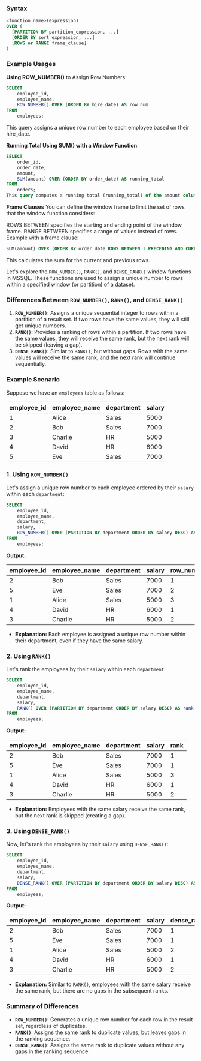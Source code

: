 ### Syntax
```sql
<function_name>(expression) 
OVER (
  [PARTITION BY partition_expression, ...] 
  [ORDER BY sort_expression, ...] 
  [ROWS or RANGE frame_clause]
)
```
### Example Usages
**Using ROW_NUMBER()** to Assign Row Numbers:
```sql
SELECT 
    employee_id,
    employee_name,
    ROW_NUMBER() OVER (ORDER BY hire_date) AS row_num
FROM 
    employees;
```
This query assigns a unique row number to each employee based on their hire_date.
 
**Running Total Using SUM() with a Window Function**:
```sql
SELECT 
    order_id,
    order_date,
    amount,
    SUM(amount) OVER (ORDER BY order_date) AS running_total
FROM 
    orders;
This query computes a running total (running_total) of the amount column ordered by order_date
```

**Frame Clauses**
You can define the window frame to limit the set of rows that the window function considers:

ROWS BETWEEN specifies the starting and ending point of the window frame.
RANGE BETWEEN specifies a range of values instead of rows.
Example with a frame clause:
```sql
SUM(amount) OVER (ORDER BY order_date ROWS BETWEEN 1 PRECEDING AND CURRENT ROW)
```
This calculates the sum for the current and previous rows.

Let's explore the `ROW_NUMBER()`, `RANK()`, and `DENSE_RANK()` window functions in MSSQL. These functions are used to assign a unique number to rows within a specified window (or partition) of a dataset.

### Differences Between `ROW_NUMBER()`, `RANK()`, and `DENSE_RANK()`

1. **`ROW_NUMBER()`**: Assigns a unique sequential integer to rows within a partition of a result set. If two rows have the same values, they will still get unique numbers.
2. **`RANK()`**: Provides a ranking of rows within a partition. If two rows have the same values, they will receive the same rank, but the next rank will be skipped (leaving a gap).
3. **`DENSE_RANK()`**: Similar to `RANK()`, but without gaps. Rows with the same values will receive the same rank, and the next rank will continue sequentially.

### Example Scenario

Suppose we have an `employees` table as follows:

| employee_id | employee_name | department | salary |
|-------------|---------------|------------|--------|
| 1           | Alice         | Sales      | 5000   |
| 2           | Bob           | Sales      | 7000   |
| 3           | Charlie       | HR         | 5000   |
| 4           | David         | HR         | 6000   |
| 5           | Eve           | Sales      | 7000   |

### 1. **Using `ROW_NUMBER()`**

Let's assign a unique row number to each employee ordered by their `salary` within each `department`:

```sql
SELECT 
    employee_id,
    employee_name,
    department,
    salary,
    ROW_NUMBER() OVER (PARTITION BY department ORDER BY salary DESC) AS row_number
FROM 
    employees;
```

**Output:**

| employee_id | employee_name | department | salary | row_number |
|-------------|---------------|------------|--------|------------|
| 2           | Bob           | Sales      | 7000   | 1          |
| 5           | Eve           | Sales      | 7000   | 2          |
| 1           | Alice         | Sales      | 5000   | 3          |
| 4           | David         | HR         | 6000   | 1          |
| 3           | Charlie       | HR         | 5000   | 2          |

- **Explanation:** Each employee is assigned a unique row number within their department, even if they have the same salary.

### 2. **Using `RANK()`**

Let's rank the employees by their `salary` within each `department`:

```sql
SELECT 
    employee_id,
    employee_name,
    department,
    salary,
    RANK() OVER (PARTITION BY department ORDER BY salary DESC) AS rank
FROM 
    employees;
```

**Output:**

| employee_id | employee_name | department | salary | rank |
|-------------|---------------|------------|--------|------|
| 2           | Bob           | Sales      | 7000   | 1    |
| 5           | Eve           | Sales      | 7000   | 1    |
| 1           | Alice         | Sales      | 5000   | 3    |
| 4           | David         | HR         | 6000   | 1    |
| 3           | Charlie       | HR         | 5000   | 2    |

- **Explanation:** Employees with the same salary receive the same rank, but the next rank is skipped (creating a gap).

### 3. **Using `DENSE_RANK()`**

Now, let's rank the employees by their `salary` using `DENSE_RANK()`:

```sql
SELECT 
    employee_id,
    employee_name,
    department,
    salary,
    DENSE_RANK() OVER (PARTITION BY department ORDER BY salary DESC) AS dense_rank
FROM 
    employees;
```

**Output:**

| employee_id | employee_name | department | salary | dense_rank |
|-------------|---------------|------------|--------|------------|
| 2           | Bob           | Sales      | 7000   | 1          |
| 5           | Eve           | Sales      | 7000   | 1          |
| 1           | Alice         | Sales      | 5000   | 2          |
| 4           | David         | HR         | 6000   | 1          |
| 3           | Charlie       | HR         | 5000   | 2          |

- **Explanation:** Similar to `RANK()`, employees with the same salary receive the same rank, but there are no gaps in the subsequent ranks.

### Summary of Differences

- **`ROW_NUMBER()`**: Generates a unique row number for each row in the result set, regardless of duplicates.
- **`RANK()`**: Assigns the same rank to duplicate values, but leaves gaps in the ranking sequence.
- **`DENSE_RANK()`**: Assigns the same rank to duplicate values without any gaps in the ranking sequence.


